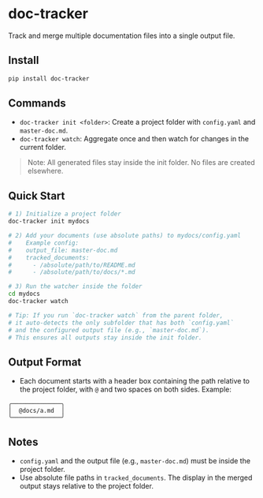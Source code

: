 # doc-tracker

Track and merge multiple documentation files into a single output file.

## Install

```bash
pip install doc-tracker
```

## Commands

- `doc-tracker init <folder>`: Create a project folder with `config.yaml` and `master-doc.md`.
- `doc-tracker watch`: Aggregate once and then watch for changes in the current folder.

> Note: All generated files stay inside the init folder. No files are created elsewhere.

## Quick Start

```bash
# 1) Initialize a project folder
doc-tracker init mydocs

# 2) Add your documents (use absolute paths) to mydocs/config.yaml
#    Example config:
#    output_file: master-doc.md
#    tracked_documents:
#      - /absolute/path/to/README.md
#      - /absolute/path/to/docs/*.md

# 3) Run the watcher inside the folder
cd mydocs
doc-tracker watch

# Tip: If you run `doc-tracker watch` from the parent folder,
# it auto-detects the only subfolder that has both `config.yaml`
# and the configured output file (e.g., `master-doc.md`).
# This ensures all outputs stay inside the init folder.
```

## Output Format

- Each document starts with a header box containing the path relative to the project folder, with `@` and two spaces on both sides. Example:

```
╭──────────────╮
│  @docs/a.md  │
╰──────────────╯
```

## Notes

- `config.yaml` and the output file (e.g., `master-doc.md`) must be inside the project folder.
- Use absolute file paths in `tracked_documents`. The display in the merged output stays relative to the project folder.
